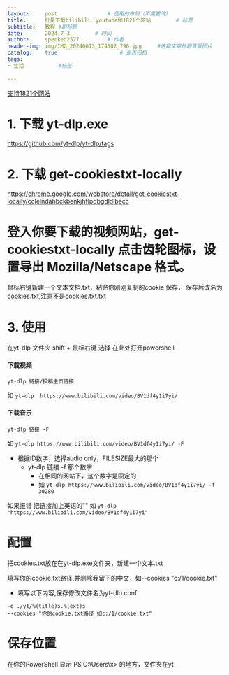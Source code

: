 ```yaml
---
layout:     post   			    # 使用的布局（不需要改）
title:      批量下载bilibili、youtube和1821个网站		# 标题 
subtitle:   教程 #副标题
date:       2024-7-3		# 时间
author:     specked2527			# 作者
header-img: img/IMG_20240613_174502_796.jpg 	#这篇文章标题背景图片
catalog:    true 				    # 是否归档
tags:		
- 生活		   #标签
    
--- 
```


[支持1821个网站](https://github.com/yt-dlp/yt-dlp/blob/master/supportedsites.md)

# 1. 下载 yt-dlp.exe
https://github.com/yt-dlp/yt-dlp/tags

# 2. 下载 get-cookiestxt-locally
https://chrome.google.com/webstore/detail/get-cookiestxt-locally/cclelndahbckbenkjhflpdbgdldlbecc 

# 登入你要下载的视频网站，get-cookiestxt-locally 点击齿轮图标，设置导出 Mozilla/Netscape 格式。 
鼠标右键新建一个文本文档.txt，粘贴你刚刚复制的cookie 保存，  保存后改名为cookies.txt,注意不是cookies.txt.txt

# 3. 使用
在yt-dlp 文件夹 shift + 鼠标右键 选择 在此处打开powershell

#### 下载视频
`yt-dlp 链接/投稿主页链接`

如 `yt-dlp  https://www.bilibili.com/video/BV1df4y1i7yi/`

#### 下载音乐
`yt-dlp 链接 -F `

如 `yt-dlp https://www.bilibili.com/video/BV1df4y1i7yi/ -F `
* 根据ID数字，选择audio only，FILESIZE最大的那个
  * yt-dlp 链接 -f 那个数字
    * 在相同的网站下，这个数字是固定的
    * 如 `yt-dlp https://www.bilibili.com/video/BV1df4y1i7yi/ -f 30280 `

如果报错
把链接加上英语的""
如 `yt-dlp  "https://www.bilibili.com/video/BV1df4y1i7yi"`

# 配置
把cookies.txt放在在yt-dlp.exe文件夹，新建一个文本.txt

填写你的cookie.txt路径,并删除我留下的中文，如--cookies "c:/1/cookie.txt"
* 填写以下内容,保存修改文件名为yt-dlp.conf
```
-o ./yt/%(title)s.%(ext)s
--cookies "你的cookie.txt路径 如c:/1/cookie.txt"
```

# 保存位置
在你的PowerShell 显示
PS C:\Users\x> 的地方，文件夹在yt
